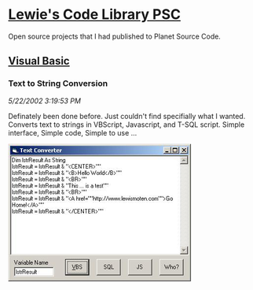 # [Lewie's Code Library PSC](../../README.md)

Open source projects that I had published to Planet Source Code.

## [Visual Basic](../README.md)

### Text to String Conversion

*5/22/2002 3:19:53 PM*

Definately been done before. Just couldn't find specifially what I wanted. Converts text to strings in VBScript, Javascript, and T-SQL script. Simple interface, Simple code, Simple to use ...

![Screenshot of Text to String Conversion](./screenshot.jpg)



